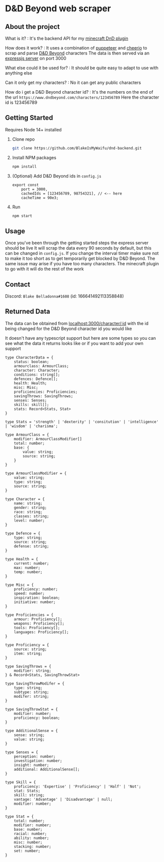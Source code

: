# D&D Beyond web scraper

## About the project

What is it?
: It's the backend API for my [minecraft DnD plugin](https://github.com/BlakeIsMyWaifu/dnd-plugin)

How does it work?
: It uses a combination of [puppeteer](https://github.com/puppeteer/puppeteer) and [cheerio](https://github.com/cheeriojs/cheerio) to scrap and parse [D&D Beyond](https://www.dndbeyond.com/) characters
  The data is then served via an [expressjs server](https://github.com/expressjs/express) on port 3000

What else could it be used for?
: It should be quite easy to adapt to use with anything else

Can it only get my characters?
: No it can get any public characters

How do i get a D&D Beyond character id?
: It's the numbers on the end of the url
  `https://www.dndbeyond.com/characters/123456789`
  Here the character id is 123456789

## Getting Started

Requires Node 14+ installed

1. Clone repo

    ```sh
    git clone https://github.com/BlakeIsMyWaifu/dnd-backend.git
    ```

2. Install NPM packages

    ```sh
    npm install
    ```

3. (Optional) Add D&D Beyond ids in `config.js`

    ```JS
    export const
        port = 3000,
        cachedIds = [123456789, 98754321], // <-- here
        cacheTime = 90e3;
    ```

4. Run

    ```sh
    npm start
    ```

## Usage

Once you've been through the getting started steps the express server should be live
It will scrap the data every 90 seconds by default, but this can be changed in `config.js`.
If you change the interval timer make sure not to make it too short as to get temporarily get blocked by D&D Beyond. The same issue may arise if you have too many characters.
The minecraft plugin to go with it will do the rest of the work

## Contact

Discord: `Blake Belladonna#1608` (id: 166641492113358848)

## Returned Data

The data can be obtained from [localhost:3000/character/:id](localhost:3000/character/) with the id being changed for the D&D Beyond character id you would like

It doesn't have any typescript support but here are some types so you can see what the data it returns looks like or if you want to add your own support

```TS
type CharacterData = {
    status: boolean;
    armourclass: ArmourClass;
    character: Character;
    conditions: string[];
    defences: Defence[];
    health: Health;
    misc: Misc;
    proficiencies: Proficiencies;
    savingThrows: SavingThrows;
    senses: Senses;
    skills: skill[];
    stats: Record<Stats, Stat>
}

type Stats = 'strength' | 'dexterity' | 'consitution' | 'intelligence' | 'wisdom' | 'charisma';

type ArmourClass = {
    modifier: ArmourClassModifier[]
    total: number;
    base: {
        value: string;
        source: string;
    }
}

type ArmourClassModifier = {
    value: string;
    type: string;
    source: string;
}

type Character = {
    name: string;
    gender: string;
    race: string;
    classes: string;
    level: number;
}

type Defence = {
    type: string;
    source: string;
    defense: string;
}

type Health = {
    current: number;
    max: number;
    temp: number;
}

type Misc = {
    proficiency: number;
    speed: number;
    inspiration: boolean;
    initiative: number;
}

type Proficiencies = {
    armour: Proficiency[];
    weapons: Proficiency[];
    tools: Proficiency[];
    languages: Proficiency[];
}

type Proficiency = {
    source: string;
    item: string;
}

type SavingThrows = {
    modifier: string;
} & Record<Stats, SavingThrowStat>

type SavingThrowModifer = {
    type: string;
    subtype: string;
    modifer: string;
}

type SavingThrowStat = {
    modifier: number;
    proficiency: boolean;
}

type AdditionalSense = {
    sense: string;
    value: string;
}

type Senses = {
    perception: number;
    investigation: number;
    insight: number;
    additional: AdditionalSense[];
}

type Skill = {
    proficiency: 'Expertise' | 'Proficiency' | 'Half' | 'Not';
    stat: Stats;
    skill: string;
    vantage: 'Advantage' | 'Disadvantage' | null;
    modifier: number;
}

type Stat = {
    total: number;
    modifier: number;
    base: number;
    racial: number;
    ability: number;
    misc: number;
    stacking: number;
    set: number;
}
```
